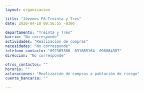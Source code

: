 ```yaml
---
layout: organizacion

title: "Jóvenes FA-Treinta y Tres"
date: 2020-04-10 00:56:55 -0300

departamento: "Treinta y Trés"
barrio: "No corresponde"
actividades: "Realización de compras"
necesidades: "No corresponde"
telefono_contacto: "092365306  091665164  098864387"
direccion: "No corresponde"

otros_contactos: ""
horario: ""
aclaraciones: "Realización de compras a población de riesgo"
cuenta_bancaria: ""

---
```

